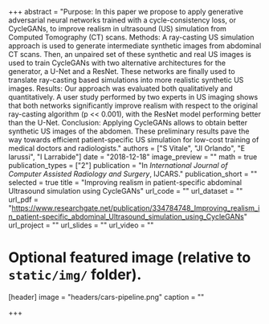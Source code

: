 +++
abstract = "Purpose: In this paper we propose to apply generative adversarial neural networks trained with a cycle-consistency loss, or CycleGANs, to improve realism in ultrasound (US) simulation from Computed Tomography (CT) scans. Methods: A ray-casting US simulation approach is used to generate intermediate synthetic images from abdominal CT scans. Then, an unpaired set of these synthetic and real US images is used to train CycleGANs with two alternative architectures for the generator, a U-Net and a ResNet. These networks are finally used to translate ray-casting based simulations into more realistic synthetic US images. Results: Our approach was evaluated both qualitatively and quantitatively. A user study performed by two experts in US imaging shows that both networks significantly improve realism with respect to the original ray-casting algorithm (p << 0.001), with the ResNet model performing better than the U-Net. Conclusion: Applying CycleGANs allows to obtain better synthetic US images of the abdomen. These preliminary results pave the way towards efficient patient-specific US simulation for low-cost training of medical doctors and radiologists."
authors = ["S Vitale", "JI Orlando", "E Iarussi", "I Larrabide"]
date = "2018-12-18"
image_preview = ""
math = true
publication_types = ["2"]
publication = "In *International Journal of Computer Assisted Radiology and Surgery*, IJCARS."
publication_short = ""
selected = true
title = "Improving realism in patient-specific abdominal Ultrasound simulation using CycleGANs"
url_code = ""
url_dataset = ""
url_pdf = "https://www.researchgate.net/publication/334784748_Improving_realism_in_patient-specific_abdominal_Ultrasound_simulation_using_CycleGANs"
url_project = ""
url_slides = ""
url_video = ""

# Optional featured image (relative to `static/img/` folder).
[header]
image = "headers/cars-pipeline.png"
caption = ""


+++
